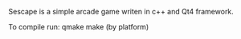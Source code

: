 Sescape is a simple arcade game writen in c++ and Qt4 framework.          
   
To compile run:
qmake
make (by platform)
















